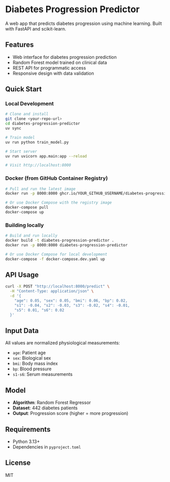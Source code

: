 # Diabetes Progression Predictor

A web app that predicts diabetes progression using machine learning. Built with FastAPI and scikit-learn.

## Features

- Web interface for diabetes progression prediction
- Random Forest model trained on clinical data
- REST API for programmatic access
- Responsive design with data validation

## Quick Start

### Local Development

```bash
# Clone and install
git clone <your-repo-url>
cd diabetes-progression-predictor
uv sync

# Train model
uv run python train_model.py

# Start server
uv run uvicorn app.main:app --reload

# Visit http://localhost:8000
```

### Docker (from GitHub Container Registry)

```bash
# Pull and run the latest image
docker run -p 8000:8000 ghcr.io/YOUR_GITHUB_USERNAME/diabetes-progression-predictor:latest

# Or use Docker Compose with the registry image
docker-compose pull
docker-compose up
```

### Building locally

```bash
# Build and run locally
docker build -t diabetes-progression-predictor .
docker run -p 8000:8000 diabetes-progression-predictor

# Or use Docker Compose for local development
docker-compose -f docker-compose.dev.yaml up
```

## API Usage

```bash
curl -X POST "http://localhost:8000/predict" \
  -H "Content-Type: application/json" \
  -d '{
    "age": 0.05, "sex": 0.05, "bmi": 0.06, "bp": 0.02,
    "s1": -0.04, "s2": -0.03, "s3": -0.02, "s4": -0.01,
    "s5": 0.01, "s6": 0.02
  }'
```

## Input Data

All values are normalized physiological measurements:

- `age`: Patient age
- `sex`: Biological sex
- `bmi`: Body mass index
- `bp`: Blood pressure
- `s1-s6`: Serum measurements

## Model

- **Algorithm**: Random Forest Regressor
- **Dataset**: 442 diabetes patients
- **Output**: Progression score (higher = more progression)

## Requirements

- Python 3.13+
- Dependencies in `pyproject.toml`

## License

MIT

